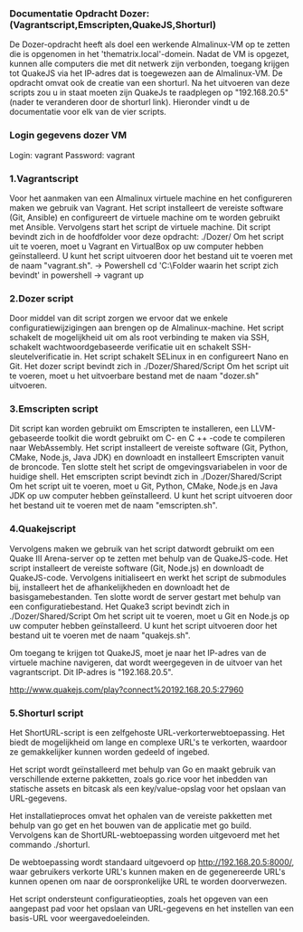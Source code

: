 ### Documentatie Opdracht Dozer: (Vagrantscript,Emscripten,QuakeJS,Shorturl)

De Dozer-opdracht heeft als doel een werkende Almalinux-VM op te zetten die is opgenomen in het 'thematrix.local'-domein. Nadat de VM is opgezet, kunnen alle computers die met dit netwerk zijn verbonden, toegang krijgen tot QuakeJS via het IP-adres dat is toegewezen aan de Almalinux-VM. De opdracht omvat ook de creatie van een shorturl.
Na het uitvoeren van deze scripts zou u in staat moeten zijn QuakeJs te raadplegen op "192.168.20.5"  (nader te veranderen door de shorturl link).
Hieronder vindt u de documentatie voor elk van de vier scripts.

### Login gegevens dozer VM

Login: vagrant
Password: vagrant

###  1.Vagrantscript
Voor het aanmaken van een ​​Almalinux virtuele machine en het configureren maken we gebruik van Vagrant. Het script installeert de vereiste software (Git, Ansible) en configureert de virtuele machine om te worden gebruikt met Ansible. Vervolgens start het script de virtuele machine.
Dit script bevindt zich in de hoofdfolder voor deze opdracht: ./Dozer/
Om het script uit te voeren, moet u Vagrant en VirtualBox op uw computer hebben geïnstalleerd. U kunt het script uitvoeren door het bestand uit te voeren met de naam "vagrant.sh".
-> Powershell
cd 'C:\Folder waarin het script zich bevindt'
in powershell -> vagrant up

### 2.Dozer script

Door middel van dit script zorgen we ervoor dat we enkele configuratiewijzigingen aan brengen op de Almalinux-machine. Het script schakelt de mogelijkheid uit om als root verbinding te maken via SSH, schakelt wachtwoordgebaseerde verificatie uit en schakelt SSH-sleutelverificatie in. Het script schakelt SELinux in en configureert Nano en Git. 
Het dozer script bevindt zich in ./Dozer/Shared/Script
Om het script uit te voeren, moet u het uitvoerbare bestand met de naam "dozer.sh" uitvoeren. 

### 3.Emscripten script

Dit script kan worden gebruikt om Emscripten te installeren, een LLVM-gebaseerde toolkit die wordt gebruikt om C- en C ++ -code te compileren naar WebAssembly. Het script installeert de vereiste software (Git, Python, CMake, Node.js, Java JDK) en downloadt en installeert Emscripten vanuit de broncode. Ten slotte stelt het script de omgevingsvariabelen in voor de huidige shell.
Het emscripten script bevindt zich in ./Dozer/Shared/Script
Om het script uit te voeren, moet u Git, Python, CMake, Node.js en Java JDK op uw computer hebben geïnstalleerd. U kunt het script uitvoeren door het bestand uit te voeren met de naam "emscripten.sh". 

### 4.Quakejscript

Vervolgens maken we gebruik van het script datwordt gebruikt om een ​​Quake III Arena-server op te zetten met behulp van de QuakeJS-code. Het script installeert de vereiste software (Git, Node.js) en downloadt de QuakeJS-code. Vervolgens initialiseert en werkt het script de submodules bij, installeert het de afhankelijkheden en downloadt het de basisgamebestanden. Ten slotte wordt de server gestart met behulp van een configuratiebestand.
Het Quake3 script bevindt zich in ./Dozer/Shared/Script
Om het script uit te voeren, moet u Git en Node.js op uw computer hebben geïnstalleerd. U kunt het script uitvoeren door het bestand uit te voeren met de naam "quakejs.sh". 

Om toegang te krijgen tot QuakeJS, moet je naar het IP-adres van de virtuele machine navigeren, dat wordt weergegeven in de uitvoer van het vagrantscript. Dit IP-adres is "192.168.20.5".

http://www.quakejs.com/play?connect%20192.168.20.5:27960


### 5.Shorturl script

Het ShortURL-script is een zelfgehoste URL-verkorterwebtoepassing. Het biedt de mogelijkheid om lange en complexe URL's te verkorten, waardoor ze gemakkelijker kunnen worden gedeeld of ingebed.

Het script wordt geïnstalleerd met behulp van Go en maakt gebruik van verschillende externe pakketten, zoals go.rice voor het inbedden van statische assets en bitcask als een key/value-opslag voor het opslaan van URL-gegevens.

Het installatieproces omvat het ophalen van de vereiste pakketten met behulp van go get en het bouwen van de applicatie met go build. Vervolgens kan de ShortURL-webtoepassing worden uitgevoerd met het commando ./shorturl.

De webtoepassing wordt standaard uitgevoerd op http://192.168.20.5:8000/, waar gebruikers verkorte URL's kunnen maken en de gegenereerde URL's kunnen openen om naar de oorspronkelijke URL te worden doorverwezen.

Het script ondersteunt configuratieopties, zoals het opgeven van een aangepast pad voor het opslaan van URL-gegevens en het instellen van een basis-URL voor weergavedoeleinden.